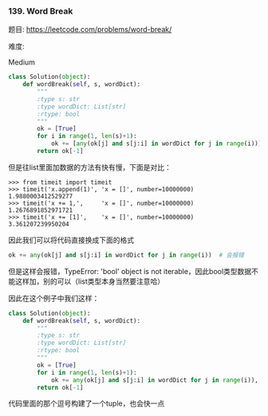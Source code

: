 ### 139. Word Break

题目:
<https://leetcode.com/problems/word-break/>


难度:

Medium




```python
class Solution(object):
    def wordBreak(self, s, wordDict):
        """
        :type s: str
        :type wordDict: List[str]
        :rtype: bool
        """
        ok = [True]
        for i in range(1, len(s)+1):
            ok += [any(ok[j] and s[j:i] in wordDict for j in range(i))]
        return ok[-1]
```

但是往list里面加数据的方法有快有慢，下面是对比：
```
>>> from timeit import timeit
>>> timeit('x.append(1)', 'x = []', number=10000000)
1.9880003412529277
>>> timeit('x += 1,',     'x = []', number=10000000)
1.2676891852971721
>>> timeit('x += [1]',    'x = []', number=10000000)
3.361207239950204
```
因此我们可以将代码直接换成下面的格式
```python
ok += any(ok[j] and s[j:i] in wordDict for j in range(i))  # 会报错
```
但是这样会报错，TypeError: 'bool' object is not iterable，因此bool类型数据不能这样加，别的可以（list类型本身当然要注意哈）

因此在这个例子中我们这样：
```python
class Solution(object):
    def wordBreak(self, s, wordDict):
        """
        :type s: str
        :type wordDict: List[str]
        :rtype: bool
        """
        ok = [True]
        for i in range(1, len(s)+1):
            ok += any(ok[j] and s[j:i] in wordDict for j in range(i)),
        return ok[-1]
```
代码里面的那个逗号构建了一个tuple，也会快一点
